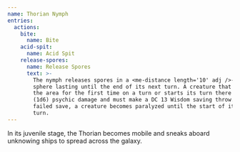 ```yaml
---
name: Thorian Nymph
entries:
  actions:
    bite:
      name: Bite
    acid-spit:
      name: Acid Spit
    release-spores:
      name: Release Spores
      text: >-
        The nymph releases spores in a <me-distance length='10' adj />-radius
        sphere lasting until the end of its next turn. A creature that enters
        the area for the first time on a turn or starts its turn there takes 3
        (1d6) psychic damage and must make a DC 13 Wisdom saving throw. On a
        failed save, a creature becomes paralyzed until the start of its next
        turn.
---
```

In its juvenile stage, the Thorian becomes mobile and sneaks aboard unknowing ships to spread across 
the galaxy.